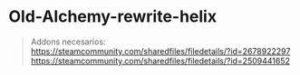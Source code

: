# Old-Alchemy-rewrite-helix

>Addons necesarios:
https://steamcommunity.com/sharedfiles/filedetails/?id=2678922297
https://steamcommunity.com/sharedfiles/filedetails/?id=2509441652
